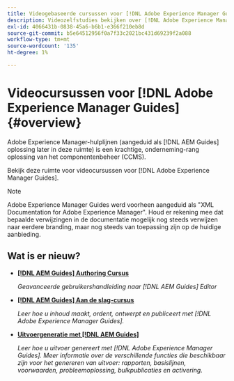 ```yaml
---
title: Videogebaseerde cursussen voor [!DNL Adobe Experience Manager Guides]
description: Videozelfstudies bekijken over [!DNL Adobe Experience Manager Guides], AEM XML Add-on, AEM XML Plugin, AEM DoX, en AEM Dox.
exl-id: 4066431b-0838-45a6-b6b1-e366f210eb8d
source-git-commit: b5e64512956f0a7f33c2021bc431d69239f2a088
workflow-type: tm+mt
source-wordcount: '135'
ht-degree: 1%

---
```


# Videocursussen voor [!DNL Adobe Experience Manager Guides] {#overview}

Adobe Experience Manager-hulplijnen (aangeduid als [!DNL AEM Guides] oplossing later in deze ruimte) is een krachtige, onderneming-rang oplossing van het componentenbeheer (CCMS).

Bekijk deze ruimte voor videocursussen voor [!DNL Adobe Experience Manager Guides].

>[!NOTE]
> 
> Adobe Experience Manager Guides werd voorheen aangeduid als &quot;XML Documentation for Adobe Experience Manager&quot;. Houd er rekening mee dat bepaalde verwijzingen in de documentatie mogelijk nog steeds verwijzen naar eerdere branding, maar nog steeds van toepassing zijn op de huidige aanbieding.

## Wat is er nieuw?

* **[[!DNL AEM Guides] Authoring Cursus](course-3/overview.md)**

   *Geavanceerde gebruikershandleiding naar [!DNL AEM Guides] Editor*

* **[[!DNL AEM Guides] Aan de slag-cursus](course-1/overview.md)**

   *Leer hoe u inhoud maakt, ordent, ontwerpt en publiceert met [!DNL Adobe Experience Manager Guides].*

* **[Uitvoergeneratie met [!DNL AEM Guides]](course-2/overview.md)**

   *Leer hoe u uitvoer genereert met [!DNL Adobe Experience Manager Guides]. Meer informatie over de verschillende functies die beschikbaar zijn voor het genereren van uitvoer: rapporten, basislijnen, voorwaarden, probleemoplossing, bulkpublicaties en activering.*
